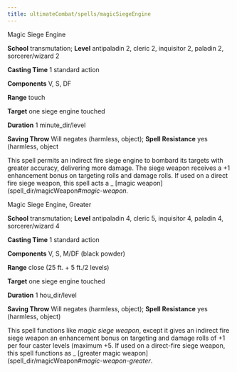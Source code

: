 ```yaml
---
title: ultimateCombat/spells/magicSiegeEngine
---
```

Magic Siege Engine

**School** transmutation; **Level** antipaladin 2, cleric 2, inquisitor 2, paladin 2, sorcerer/wizard 2

**Casting Time** 1 standard action

**Components** V, S, DF

**Range** touch

**Target** one siege engine touched

**Duration** 1 minute_dir/level

**Saving Throw** Will negates (harmless, object); **Spell Resistance** yes (harmless, object

This spell permits an indirect fire siege engine to bombard its targets with greater accuracy, delivering more damage. The siege weapon receives a +1 enhancement bonus on targeting rolls and damage rolls. If used on a direct fire siege weapon, this spell acts a _ [magic weapon](spell_dir/magicWeapon#_magic-weapon._

Magic Siege Engine, Greater

**School** transmutation; **Level** antipaladin 4, cleric 5, inquisitor 4, paladin 4, sorcerer/wizard 4

**Casting Time** 1 standard action

**Components** V, S, M/DF (black powder)

**Range** close (25 ft. + 5 ft./2 levels)

**Target** one siege engine touched

**Duration** 1 hou_dir/level

**Saving Throw** Will negates (harmless, object); **Spell Resistance** yes (harmless, object)

This spell functions like _magic siege weapon_, except it gives an indirect fire siege weapon an enhancement bonus on targeting and damage rolls of +1 per four caster levels (maximum +5. If used on a direct-fire siege weapon, this spell functions as _ [greater magic weapon](spell_dir/magicWeapon#_magic-weapon-greater_.

